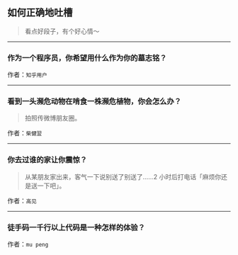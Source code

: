## 如何正确地吐槽

> 看点好段子，有个好心情～


 
---

### 作为一个程序员，你希望用什么作为你的墓志铭？

> 


作者：`知乎用户`

---

### 看到一头濒危动物在啃食一株濒危植物，你会怎么办？

> 拍照传微博朋友圈。


作者：`柴健翌`

---

### 你去过谁的家让你震惊？

> 从某朋友家出来，客气一下说别送了别送了……2 小时后打电话「麻烦你还是送一下吧」。


作者：`高见`

---

### 徒手码一千行以上代码是一种怎样的体验？

> 


作者：`mu peng`